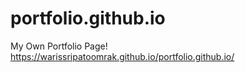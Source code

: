 # portfolio.github.io
My Own Portfolio Page!
https://warissripatoomrak.github.io/portfolio.github.io/
